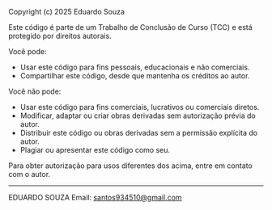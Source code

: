 Copyright (c) 2025 Eduardo Souza

Este código é parte de um Trabalho de Conclusão de Curso (TCC) e está protegido por direitos autorais.

Você pode:

- Usar este código para fins pessoais, educacionais e não comerciais.
- Compartilhar este código, desde que mantenha os créditos ao autor.

Você não pode:

- Usar este código para fins comerciais, lucrativos ou comerciais diretos.
- Modificar, adaptar ou criar obras derivadas sem autorização prévia do autor.
- Distribuir este código ou obras derivadas sem a permissão explícita do autor.
- Plagiar ou apresentar este código como seu.

Para obter autorização para usos diferentes dos acima, entre em contato com o autor.

---

EDUARDO SOUZA
Email: santos934510@gmail.com
